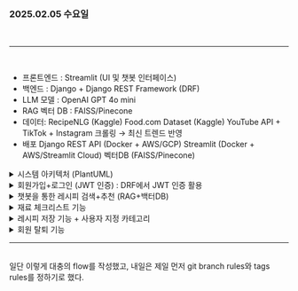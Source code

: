### 2025.02.05 수요일    
<br>  

---  
<br>  

* 프론트엔드 : Streamlit (UI 및 챗봇 인터페이스)
* 백엔드 : Django + Django REST Framework (DRF)
* LLM 모델 : OpenAI GPT 4o mini
* RAG
    벡터 DB : FAISS/Pinecone
* 데이터:
    RecipeNLG (Kaggle)
    Food.com Dataset (Kaggle)
    YouTube API + TikTok + Instagram 크롤링 → 최신 트렌드 반영
* 배포
    Django REST API (Docker + AWS/GCP)
    Streamlit (Docker + AWS/Streamlit Cloud)
    벡터DB (FAISS/Pinecone)

 <details><summary>시스템 아키텍처 (PlantUML)</summary>  
 <br>  

 **Frontend (Streamlit)**  
회원가입, 로그인  
레시피 검색+추천 챗봇  
재료 체크리스트  
레시피 저장 및 관리  
회원탈퇴  

**Backend (Django + DRF)**  
유저 인증 (JWT)  
레시피 추천 API  
재료 체크리스트 API  
레시피 저장 & 관리 API  
회원 탈퇴 API  

**AI 모델 & 데이터**  
LLM  
벡터DB  
레시피 데이터셋 
크롤링  
<br>  

**Streamlit**  → **Django+DRF** : REST API 호출  
**Django+DFR** → **AI 모델 & 데이터** : RAG 기반 검색 + 추천  
**AI 모델 & 데이터** → **Django+DRF** : 레시피 추천 결과 반환  
**Django+DRF** → **Streamlit** : 최종 응답 반환  

```
Streamlit에서 UI제공, Django API 호출  
Django에서 인증, 데이터 처리, 레시피 저장  
LLM+RAG 활용 최신 트렌드 반영 , 레시피 추천  
```  
</details>  

<details><summary> 회원가입+로그인 (JWT 인증) : DRF에서 JWT 인증 활용 </summary>  
<br>  
Streamlit에서 로그인 후 JWT를 세션에 저장

* Django API 구현
* Streamlit에서 회원가입 UI 구현  
</details>  
<details><summary> 챗봇을 통한 레시피 검색+추천 (RAG+백터DB)</summary>     
<br>  
Streamlit에서 사용자 입력 →   
Django API 호출 →  
LLM + RAG 기반 추천  

벡터DB(FAISS/Pinecone)에서 유사한 레시피 검색 후 LLM에 전달, 응답 생성    

* Django API (LLM + RAG)
* Streamlit 챗봇 UI 구현  
</details>  
  

<details><summary> 재료 체크리스트 기능 </summary>  
<br>
사용자가 레시피를 선택하면 자동으로 재료 체크리스트 생성 
Redis에 TTL적용, 일정 기간 후 자동 삭제  

(혹은 Django 기본 Session 활용 - 세션 기반, 대량 데이터 저장 어려움)  
Django API (체크리스트 저장)  
Streamlit 체크리스트 UI 구현  
</details>  
<details><summary> 레시피 저장 기능 + 사용자 지정 카테고리 </summary>
<br>
사용자가 챗봇에서 추천받은 레시피 중 긍정의 의사를 표시하면 체크리스트 생성 후 레시피 자동 저장  

( LLM의 자연어 분석 활용, 사용자의 응답 이해 후 자동 저장 트리거 실행)  
카테고리는 선택 사항, 사용자가 직접 생성 가능  
Django 모델 정의 (사용자 지정 Index, 저장된 레시피 모델)
Django API (레시피 저장, 카테고리 추가)
Streamlit 레시피 UI 구현 (레시피 저장완료 안내 버튼, 레시피 조회 등..)  
</details>  

<details><summary> 회원 탈퇴 기능 </summary>

Django API에서 사용자 정보 삭제  
Django API (회원 탈퇴)  
Streamlit 회원탈퇴 UI 구현  
</details>  

---  
<br>
일단 이렇게 대충의 flow를 작성했고, 내일은 제일 먼저 git branch rules와 tags rules를 정하기로 했다.
